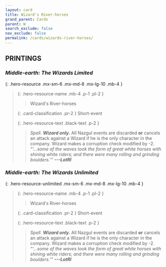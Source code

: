 ```yaml
---
layout: card
title: Wizard's River-horses
grand_parent: Cards
parent: W
search_exclude: false
nav_exclude: false
permalink: /cards/wizards-river-horses/
---
```


## PRINTINGS


### _Middle-earth: The Wizards Limited_

{: .hero-resource .mx-sm-6 .mx-md-8 .mx-lg-10 .mb-4 }
> {: .hero-resource-name .mb-4 .p-1 .pl-2 }
> > <div class="card-mp"></div>
> > <div class="card-name">Wizard's River-horses</div>
>
> {: .card-classification .pr-2 }
> Short-event
>
> {: .hero-resource-text .black-text .p-2 }
> > _Spell._ _**Wizard only.**_ All Nazgul events are discarded **or** cancels an attack against a Wizard if he is the only character in the company. Wizard makes a corruption check modified by -2. <br>_“‘...some of the waves took the form of great white horses with shining white riders; and there were many rolling and grinding boulders.’”_ ***---&#65279;LotRI*** 
> 

### _Middle-earth: The Wizards Unlimited_

{: .hero-resource-unlimited .mx-sm-6 .mx-md-8 .mx-lg-10 .mb-4 }
> {: .hero-resource-name .mb-4 .p-1 .pl-2 }
> > <div class="card-mp"></div>
> > <div class="card-name">Wizard's River-horses</div>
>
> {: .card-classification .pr-2 }
> Short-event
>
> {: .hero-resource-text .black-text .p-2 }
> > _Spell._ _**Wizard only.**_ All Nazgul events are discarded **or** cancels an attack against a Wizard if he is the only character in the company. Wizard makes a corruption check modified by -2. <br>_“‘...some of the waves took the form of great white horses with shining white riders; and there were many rolling and grinding boulders.’”_ ***---&#65279;LotRI*** 
> 
